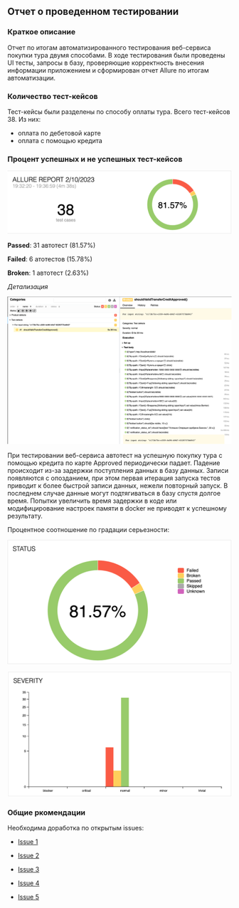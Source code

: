## Отчет о проведенном тестировании

### Краткое описание
Отчет по итогам автоматизированного тестирования веб-сервиса покупки тура двумя способами. В ходе тестирования были проведены UI тесты, запросы в базу, проверяющие корректность внесения информации приложением и сформирован отчет Allure по итогам автоматизации.

### Количество тест-кейсов
Тест-кейсы были разделены по способу оплаты тура.
Всего тест-кейсов 38. Из них:
- оплата по дебетовой карте
- оплата с помощью кредита

### Процент успешных и не успешных тест-кейсов

![](/filesImage/Screen1.png)

**Passed**: 31 автотест (81.57%)

**Failed**: 6 атотестов (15.78%)

**Broken**: 1 автотест (2.63%) 

_Детализация_

![](/filesImage/Screen2.png)

При тестировании веб-сервиса автотест на успешную покупку тура с помощью кредита по карте Approved периодически падает. 
Падение происходит из-за задержки поступления данных в базу данных. Записи появляются с опозданием, при этом первая 
итерация запуска тестов приводит к более быстрой записи данных, нежели повторный запуск. В последнем случае данные 
могут подтягиваться в базу спустя долгое время. Попытки увеличить время задержки в коде или модифицирование настроек 
памяти в docker не приводят к успешному результату.

Процентное соотношение по градации серьезности:

![](/filesImage/Screen3.png)

![](/filesImage/Screen4.png)

### Общие ркомендации
Необходима доработка по открытым issues:

- [Issue 1](https://github.com/Viktorinaaa/Diplom/issues/5#issue-1575636660)

- [Issue 2](https://github.com/Viktorinaaa/Diplom/issues/4#issue-1575620632)

- [Issue 3](https://github.com/Viktorinaaa/Diplom/issues/3#issue-1575609060)

- [Issue 4](https://github.com/Viktorinaaa/Diplom/issues/2#issue-1574911466)

- [Issue 5](https://github.com/Viktorinaaa/Diplom/issues/1#issue-1574795398)
